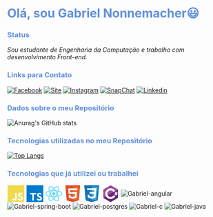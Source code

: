 # <font color="#628FDB">Olá, sou **Gabriel Nonnemacher**😃</font>

### <font color="#628FDB">**Status**</font>

 *Sou estudante de Engenharia da Computação e trabalho com desenvolvimento Front-end.*
<br/>

### <font color="#628FDB">**Links para Contato**</font>

[![Facebook](https://img.shields.io/badge/Facebook-1877F2?style=for-the-badge&logo=facebook&logoColor=white)](https://www.facebook.com/gabriel.nonnemacher.16)
[![Site](https://img.shields.io/badge/Meu_site-000000?style=for-the-badge&logo=About.me&logoColor=white)](https://gabriel-nonnemacher.netlify.app/)
[![Instagram](https://img.shields.io/badge/Instagram-E4405F?style=for-the-badge&logo=instagram&logoColor=white)](https://www.instagram.com/nonnemacher_gabriel/)
[![SnapChat](https://img.shields.io/badge/Snapchat-FFFC00?style=for-the-badge&logo=snapchat&logoColor=white)](https://www.snapchat.com/add/gnonnemacher9?share_id=pwysUdoPZ58&locale=pt-BR)
[![Linkedin](https://img.shields.io/badge/LinkedIn-0077B5?style=for-the-badge&logo=linkedin&logoColor=white)](https://www.linkedin.com/in/gabriel-nonnemacher-27b213221/)
<br/>

### <font color="#628FDB">**Dados sobre o meu Repositório**</font>

![Anurag's GitHub stats](https://github-readme-stats.vercel.app/api?username=GabrielNonnemacher&show_icons=true&theme=tokyonight)
<br/>

### <font color="#628FDB">**Tecnologias utilizadas no meu Repositório**</font>

[![Top Langs](https://github-readme-stats.vercel.app/api/top-langs/?username=GabrielNonnemacher&layout=donut&theme=tokyonight)](https://github.com/GabrielNonnemacher/github-readme-stats)
<br/>

### <font color="#628FDB">**Tecnologias que já utilizei ou trabalhei**</font>

<img align="center" alt="Gabriel-Js" height="40" src="https://raw.githubusercontent.com/devicons/devicon/master/icons/javascript/javascript-plain.svg"> <img align="center" alt="Gabriel-Ts" height="40" src="https://raw.githubusercontent.com/devicons/devicon/master/icons/typescript/typescript-plain.svg">
<img align="center" alt="Gabriel-React" height="40" src="https://raw.githubusercontent.com/devicons/devicon/master/icons/react/react-original.svg">
<img align="center" alt="Gabriel-HTML" height="40" src="https://raw.githubusercontent.com/devicons/devicon/master/icons/html5/html5-original.svg">
<img align="center" alt="Gabriel-CSS" height="40" src="https://raw.githubusercontent.com/devicons/devicon/master/icons/css3/css3-original.svg">
<img align="center" alt="Gabriel-Csharp" height="40" src="https://raw.githubusercontent.com/devicons/devicon/master/icons/csharp/csharp-original.svg">
<img align="center" alt="Gabriel-angular" height="40" src="https://seeklogo.com/images/A/angular-icon-logo-9946B9795D-seeklogo.com.png">
<img align="center" alt="Gabriel-spring-boot" height="40" src="https://fs.siteor.com/javatech/files/layout/assan/vavatech/img/content/spring_logo_2.png?1614082637">
<img align="center" alt="Gabriel-postgres" height="40" src="https://cdn.iconscout.com/icon/free/png-256/free-postgresql-9-1175120.png"> <img align="center" alt="Gabriel-c" height="40" src="https://cdn.icon-icons.com/icons2/2415/PNG/512/c_original_logo_icon_146611.png">
<img align="center" alt="Gabriel-java" height="50" src="https://cdn.icon-icons.com/icons2/2415/PNG/512/java_original_wordmark_logo_icon_146459.png">
